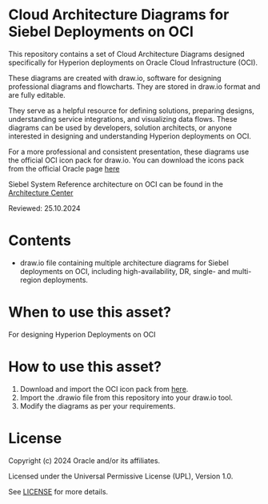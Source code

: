 # Cloud Architecture Diagrams for Siebel Deployments on OCI

This repository contains a set of Cloud Architecture Diagrams designed specifically for Hyperion deployments on Oracle Cloud Infrastructure (OCI).

These diagrams are created with draw.io, software for designing professional diagrams and flowcharts. They are stored in draw.io format and are fully editable.

They serve as a helpful resource for defining solutions, preparing designs, understanding service integrations, and visualizing data flows. These diagrams can be used by developers, solution architects, or anyone interested in designing and understanding Hyperion deployments on OCI.

For a more professional and consistent presentation, these diagrams use the official OCI icon pack for draw.io. You can download the icons pack from the official Oracle page [here](https://docs.oracle.com/en-us/iaas/Content/General/Reference/graphicsfordiagrams.htm)

Siebel System Reference architecture on OCI can be found in the [Architecture Center](https://docs.oracle.com/en/solutions/learn-architecture-deploy-siebel/index.html)

Reviewed: 25.10.2024

# Contents

-  draw.io file containing multiple architecture diagrams for Siebel deployments on OCI, including high-availability, DR, single- and multi-region deployments.

# When to use this asset?

For designing Hyperion Deployments on OCI

# How to use this asset?

1. Download and import the OCI icon pack from [here](https://docs.oracle.com/en-us/iaas/Content/General/Reference/graphicsfordiagrams.htm).
2. Import the .drawio file from this repository into your draw.io tool.
3. Modify the diagrams as per your requirements.

# License

Copyright (c) 2024 Oracle and/or its affiliates.

Licensed under the Universal Permissive License (UPL), Version 1.0.

See [LICENSE](https://github.com/oracle-devrel/technology-engineering/blob/main/LICENSE) for more details.
